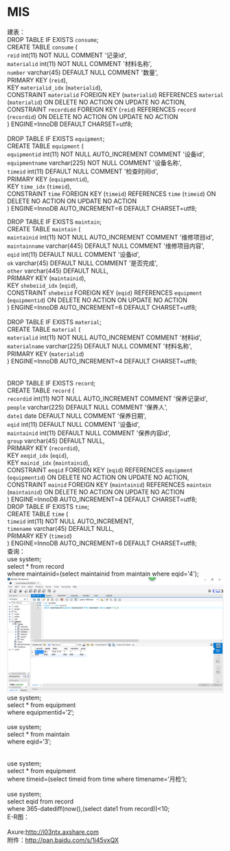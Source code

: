 # MIS

建表：<br/>
DROP TABLE IF EXISTS `consume`;<br/>
CREATE TABLE `consume` (<br/>
  `reid` int(11) NOT NULL COMMENT '记录id',<br/>
  `materialid` int(11) NOT NULL COMMENT '材料名称',<br/>
  `number` varchar(45) DEFAULT NULL COMMENT '数量',<br/>
  PRIMARY KEY (`reid`),<br/>
  KEY `materialid_idx` (`materialid`),<br/>
  CONSTRAINT `materialid` FOREIGN KEY (`materialid`) REFERENCES `material` (`materialid`) ON DELETE NO ACTION ON UPDATE NO ACTION,<br/>
  CONSTRAINT `recordidd` FOREIGN KEY (`reid`) REFERENCES `record` (`recordid`) ON DELETE NO ACTION ON UPDATE NO ACTION<br/>
) ENGINE=InnoDB DEFAULT CHARSET=utf8;<br/>
<br/>
DROP TABLE IF EXISTS `equipment`;<br/>
CREATE TABLE `equipment` (<br/>
  `equipmentid` int(11) NOT NULL AUTO_INCREMENT COMMENT '设备id',<br/>
  `equipmentname` varchar(225) NOT NULL COMMENT '设备名称',<br/>
  `timeid` int(11) DEFAULT NULL COMMENT '检查时间id',<br/>
  PRIMARY KEY (`equipmentid`),<br/>
  KEY `time_idx` (`timeid`),<br/>
  CONSTRAINT `time` FOREIGN KEY (`timeid`) REFERENCES `time` (`timeid`) ON DELETE NO ACTION ON UPDATE NO ACTION<br/>
) ENGINE=InnoDB AUTO_INCREMENT=6 DEFAULT CHARSET=utf8;<br/>

DROP TABLE IF EXISTS `maintain`;<br/>
CREATE TABLE `maintain` (<br/>
  `maintainid` int(11) NOT NULL AUTO_INCREMENT COMMENT '维修项目id',<br/>
  `maintainname` varchar(445) DEFAULT NULL COMMENT '维修项目内容',<br/>
  `eqid` int(11) DEFAULT NULL COMMENT '设备id',<br/>
  `ok` varchar(45) DEFAULT NULL COMMENT '是否完成',<br/>
  `other` varchar(445) DEFAULT NULL,<br/>
  PRIMARY KEY (`maintainid`),<br/>
  KEY `shebeiid_idx` (`eqid`),<br/>
  CONSTRAINT `shebeiid` FOREIGN KEY (`eqid`) REFERENCES `equipment` (`equipmentid`) ON DELETE NO ACTION ON UPDATE NO ACTION<br/>
) ENGINE=InnoDB AUTO_INCREMENT=6 DEFAULT CHARSET=utf8;<br/>
<br/>
DROP TABLE IF EXISTS `material`;<br/>
CREATE TABLE `material` (<br/>
  `materialid` int(11) NOT NULL AUTO_INCREMENT COMMENT '材料id',<br/>
  `materialname` varchar(225) DEFAULT NULL COMMENT '材料名称',<br/>
  PRIMARY KEY (`materialid`)<br/>
) ENGINE=InnoDB AUTO_INCREMENT=4 DEFAULT CHARSET=utf8;<br/>
<br/>
<br/>
DROP TABLE IF EXISTS `record`;<br/>
CREATE TABLE `record` (<br/>
  `recordid` int(11) NOT NULL AUTO_INCREMENT COMMENT '保养记录id',<br/>
  `people` varchar(225) DEFAULT NULL COMMENT '保养人',<br/>
  `date1` date DEFAULT NULL COMMENT '保养日期',<br/>
  `eqid` int(11) DEFAULT NULL COMMENT '设备id',<br/>
  `maintainid` int(11) DEFAULT NULL COMMENT '保养内容id',<br/>
  `group` varchar(45) DEFAULT NULL,<br/>
  PRIMARY KEY (`recordid`),<br/>
  KEY `eeqid_idx` (`eqid`),<br/>
  KEY `mainid_idx` (`maintainid`),<br/>
  CONSTRAINT `eeqid` FOREIGN KEY (`eqid`) REFERENCES `equipment` (`equipmentid`) ON DELETE NO ACTION ON UPDATE NO ACTION,<br/>
  CONSTRAINT `mainid` FOREIGN KEY (`maintainid`) REFERENCES `maintain` (`maintainid`) ON DELETE NO ACTION ON UPDATE NO ACTION<br/>
) ENGINE=InnoDB AUTO_INCREMENT=4 DEFAULT CHARSET=utf8;<br/>
DROP TABLE IF EXISTS `time`;<br/>
CREATE TABLE `time` (<br/>
  `timeid` int(11) NOT NULL AUTO_INCREMENT,<br/>
  `timename` varchar(45) DEFAULT NULL,<br/>
  PRIMARY KEY (`timeid`)<br/>
) ENGINE=InnoDB AUTO_INCREMENT=6 DEFAULT CHARSET=utf8;
<br/>
查询：<br/>
use system;<br/>
select * from record<br/>
where maintainid=(select maintainid from maintain where eqid='4');<br/>
![1](https://github.com/cxins/MIS/blob/master/%E5%9B%BE%E7%89%871.png)<br/>
use system;<br/>
select * from equipment<br/>
where equipmentid=’2’;<br/>
<br/>
use system;<br/>
select * from maintain<br/>
where eqid=’3’;<br/>
<br/>
<br/>
use system;<br/>
select * from equipment<br/>
where timeid=(select timeid from time where timename=’月检’);<br/>
<br/>
use system;<br/>
select eqid from record<br/>
where 365-datediff(now(),(select date1 from record))<10;<br/>
E-R图：<br/>
<br/>
Axure:http://i03ntx.axshare.com<br/>
附件：http://pan.baidu.com/s/1i45vxQX<br/>

